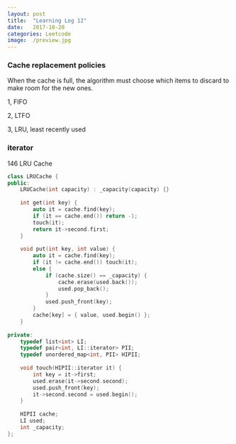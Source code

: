 ```yaml
---
layout: post
title:  "Learning Log 12"
date:   2017-10-20
categories: Leetcode
image:  /preview.jpg
---
```


### Cache replacement policies

When the cache is full, the algorithm must choose which items to discard to make room for the new ones.

1, FIFO

2, LTFO

3, LRU, least recently used

### iterator

146 LRU Cache

```c++
class LRUCache {
public:
    LRUCache(int capacity) : _capacity(capacity) {}
    
    int get(int key) {
        auto it = cache.find(key);
        if (it == cache.end()) return -1;
        touch(it);
        return it->second.first;
    }
    
    void put(int key, int value) {
        auto it = cache.find(key);
        if (it != cache.end()) touch(it);
        else {
			if (cache.size() == _capacity) {
				cache.erase(used.back());
				used.pop_back();
			}
            used.push_front(key);
        }
        cache[key] = { value, used.begin() };
    }
    
private:
    typedef list<int> LI;
    typedef pair<int, LI::iterator> PII;
    typedef unordered_map<int, PII> HIPII;
    
    void touch(HIPII::iterator it) {
        int key = it->first;
        used.erase(it->second.second);
        used.push_front(key);
        it->second.second = used.begin();
    }
    
    HIPII cache;
    LI used;
    int _capacity;
};
```
